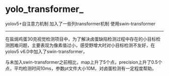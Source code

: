 # yolo_transformer_
yolov5+自注意力机制
加入了一些列transformer机制
使用swin-transformer

--------------------------------------------------
在盐焗鸡蛋30克视觉检测项目中，为了解决卤蛋缺陷检测过程中存在的小目标检测困难问题，主要表现为像素值过小，感受野增大时对小目标检测不友好，在yolov5 v6.0中加入了swin-transformer，

与未加入swin-transformer之前相比，map上升了5个点，precision上升了0.5个点，平均检测时间10ms，参数pt文件大小10M，对卤蛋检测有一定程度帮助。
